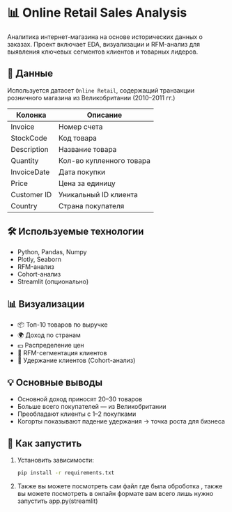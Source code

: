 # 📊 Online Retail Sales Analysis

Аналитика интернет-магазина на основе исторических данных о заказах. Проект включает EDA, визуализации и RFM-анализ для выявления ключевых сегментов клиентов и товарных лидеров.

## 📁 Данные
Используется датасет `Online Retail`, содержащий транзакции розничного магазина из Великобритании (2010–2011 гг.)

| Колонка        | Описание                              |
|----------------|----------------------------------------|
| Invoice        | Номер счета                            |
| StockCode      | Код товара                             |
| Description    | Название товара                        |
| Quantity       | Кол-во купленного товара               |
| InvoiceDate    | Дата покупки                           |
| Price          | Цена за единицу                        |
| Customer ID    | Уникальный ID клиента                  |
| Country        | Страна покупателя                      |

## 🛠 Используемые технологии
- Python, Pandas, Numpy
- Plotly, Seaborn
- RFM-анализ
- Cohort-анализ
- Streamlit (опционально)

## 📊 Визуализации
- 📦 Топ-10 товаров по выручке
- 🌍 Доход по странам
- 💵 Распределение цен
- 🧩 RFM-сегментация клиентов
- 📅 Удержание клиентов (Cohort-анализ)

## 💡 Основные выводы
- Основной доход приносят 20–30 товаров
- Больше всего покупателей — из Великобритании
- Преобладают клиенты с 1–2 покупками
- Когорты показывают падение удержания → точка роста для бизнеса

## 🚀 Как запустить
1. Установить зависимости:
   ```bash
   pip install -r requirements.txt
2. Также вы можете посмотреть сам файл где была оброботка , также вы можете посмотреть в онлайн формате вам всего лишь нужно запустить app.py(streamlit)

